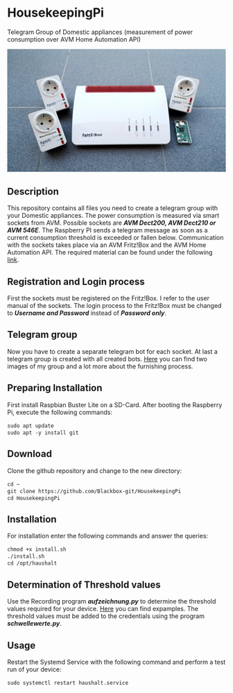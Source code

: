 # HousekeepingPi

Telegram Group of Domestic appliances (measurement of power consumption over AVM Home Automation API)

![alt text](https://github.com/Blackbox-git/HousekeepingPi/blob/master/images/image_01.jpg)


## Description

This repository contains all files you need to create a telegram group with your Domestic appliances. The power consumption is measured via smart sockets from AVM. Possible sockets are ***AVM Dect200, AVM Dect210 or AVM 546E***. The Raspberry PI sends a telegram message as soon as a current consumption threshold is exceeded or fallen below. Communication with the sockets takes place via an AVM Fritz!Box and the AVM Home Automation API. The required material can be found under the following [link](https://github.com/Blackbox-git/HousekeepingPi/blob/master/material/material.txt).

## Registration and Login process

First the sockets must be registered on the Fritz!Box. I refer to the user manual of the sockets. The login process to the Fritz!Box must be changed to ***Username and Password*** instead of ***Password only***.

## Telegram group

Now you have to create a separate telegram bot for each socket. At last a telegram group is created with all created bots. [Here](https://github.com/Blackbox-git/HousekeepingPi/tree/master/images) you can find two images of my group and a lot more about the furnishing process.

## Preparing Installation

First install Raspbian Buster Lite on a SD-Card. After booting the Raspberry Pi, execute the following commands:

```
sudo apt update
sudo apt -y install git
```

## Download

Clone the github repository and change to the new directory:

```
cd ~
git clone https://github.com/Blackbox-git/HousekeepingPi
cd HousekeepingPi
```

## Installation

For installation enter the following commands and answer the queries:

```
chmod +x install.sh
./install.sh
cd /opt/haushalt
```

## Determination of Threshold values

Use the Recording program ***aufzeichnung.py*** to determine the threshold values required for your device. [Here](https://github.com/Blackbox-git/HousekeepingPi/tree/master/example) you can find expamples. The threshold values must be added to the credentials using the program ***schwellewerte.py***.

## Usage

Restart the Systemd Service with the following command and perform a test run of your device:

```
sudo systemctl restart haushalt.service
```